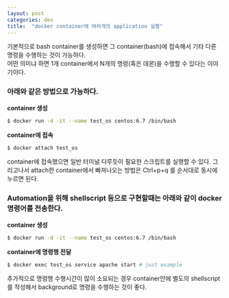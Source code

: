 ```yaml
---
layout: post
categories: dev
title:  "docker container에 여러개의 application 실행"
---
```



기본적으로 bash container를 생성하면 그 container(bash)에 접속해서 기타 다른 명령을 수행하는 것이 가능하다.  
어떤 의미냐 하면 1개 container에서 N개의 명령(혹은 데몬)을 수행할 수 있다는 이야기이다.


### 아래와 같은 방법으로 가능하다.

**container 생성**  

```bash
$ docker run -d -it --name test_os centos:6.7 /bin/bash 
```

**container에 접속**  

```bash
$ docker attach test_os
```

container에 접속했으면 일반 터미널 다루듯이 필요한 스크립트를 실행할 수 있다. 그리고나서 attach한 container에서 빠져나오는 방법은 Ctrl+p+q 를 순서대로 동시에 누르면 된다.  

### Automation을 위해 shellscript 등으로 구현할때는 아래와 같이 docker 명령어를 전송한다.

**container 생성**  

```bash
$ docker run -d -it --name test_os centos:6.7 /bin/bash 
```

**container에 명령행 전달**  

```bash
$ docker exec test_os service apache start # just example
```

추가적으로 명령행 수행시간이 많이 소요되는 경우 container안에 별도의 shellscript를 작성해서 background로 명령을 수행하는 것이 좋다.
